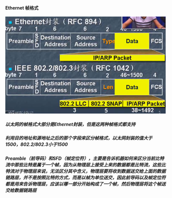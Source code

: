 #### Ethernet 帧格式

![](/assets/18-5-1-1.png)

##### 以太网的帧格式大部分是Ethernet封装，但是这两种帧格式都支持
##### 利用目的地址和源地址之后的那个字段来区分帧格式，以太网封装的值大于1500，802.2/802.3小于1500

##### Preamble（前导码）和SFD（帧定位符），主要是告诉机器如何来区分当前比特流中那些比特是属于一个帧，因为从物理层上接受上来的数据都是比特流，这些比特流对于物理层来说，无法区分其中含义，物理层要将收到数据送交给上面的数据链路层，并不是按照比特的方式，而是以帧为单位送交，因此前导码以及帧定位符都是用来告诉物理层，应该以哪一部分开始构成了一个帧，然后物理层将这个帧送交给数据链路层

